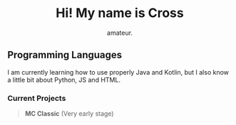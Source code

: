   <h1 align="center">Hi! My name is Cross</h1>

<p align="center">amateur.</p>

## Programming Languages
I am currently learning how to use properly Java and Kotlin, but I also know a little bit about Python, JS and HTML.
### Current Projects

> **MC Classic** (Very early stage)
